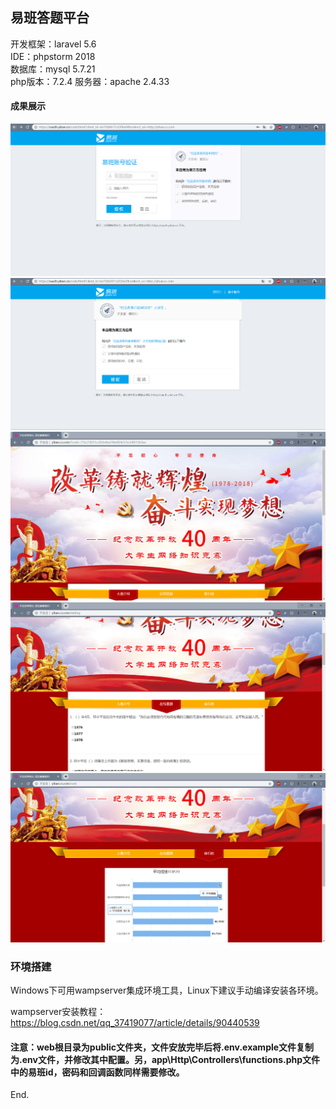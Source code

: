 ## 易班答题平台

开发框架：laravel 5.6  
IDE：phpstorm 2018  
数据库：mysql 5.7.21  
php版本：7.2.4 
服务器：apache 2.4.33  
#### 成果展示
![调取易班官方身份验证](https://raw.githubusercontent.com/cdlink/yiban/master/resources/%E6%88%90%E6%9E%9C%E5%B1%95%E7%A4%BA/%E5%B1%95%E7%A4%BA%20%281%29.png)![易班授权页面](https://raw.githubusercontent.com/cdlink/yiban/master/resources/%E6%88%90%E6%9E%9C%E5%B1%95%E7%A4%BA/%E5%B1%95%E7%A4%BA%20%282%29.png)
![首页展示](https://raw.githubusercontent.com/cdlink/yiban/master/resources/%E6%88%90%E6%9E%9C%E5%B1%95%E7%A4%BA/%E5%B1%95%E7%A4%BA%20%283%29.png)![答题页](https://raw.githubusercontent.com/cdlink/yiban/master/resources/%E6%88%90%E6%9E%9C%E5%B1%95%E7%A4%BA/%E5%B1%95%E7%A4%BA%20%286%29.png)
![高校排名页](https://raw.githubusercontent.com/cdlink/yiban/master/resources/%E6%88%90%E6%9E%9C%E5%B1%95%E7%A4%BA/%E5%B1%95%E7%A4%BA%20%287%29.png)

### 环境搭建
Windows下可用wampserver集成环境工具，Linux下建议手动编译安装各环境。

wampserver安装教程：https://blog.csdn.net/qq_37419077/article/details/90440539

#### 注意：web根目录为public文件夹，文件安放完毕后将.env.example文件复制为.env文件，并修改其中配置。另，app\Http\Controllers\functions.php文件中的易班id，密码和回调函数同样需要修改。
End.
